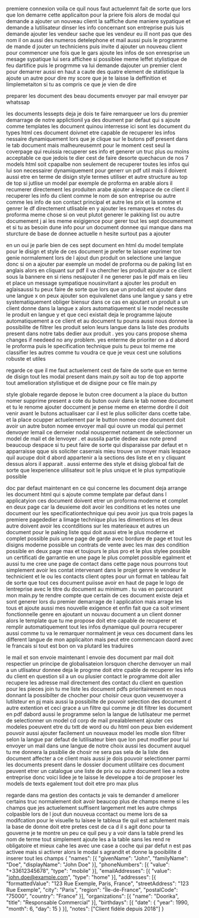 
premiere connexion voila ce quil nous faut actuelemnt fait de sorte que lors que lon demarre cette applicaiton pour la priere fois alors de modal qui demande a ajouter un nouveau client la saffiche dune maniere sypatique et demande a lutilisateur dinser les info concernant son entreprise  puis luis demande  ajouter les vendeur sache que les vendeur eu ill nont pas que des nom il on aussi des numeros detelephone et mail aussi   puis le programme de mande d jouter un techniciens puis invite d ajouter un nouveau client pour commencer  une fois que le gars ajoute les infos de son enresprise un mesage sypatique lui sera affichee si possiblee meme leffet stylistique de feu dartifice puis  le progrmme va lui demande dajouter un premier clent pour demarrer aussi en haut a caute des quatre element de statistique la ajoute un autre pour dire my score que je te laisse la deffinition et limplemetaiton si tu as compris ce que je vien de dire 

preparer les document 
des beau documents
envoyer par mail 
envoyer par whatssap

les documents lessepts
deja je dois te faire remarqueer ue lors du premier demarrage de notre applictionil ya des doument par defaut qui s ajoute comme templates les document quinou interresse ici sont les document du types html ces document doivnet etre capable de recuperer  les infos nessaire dynamiquement lors que je clique sur le butons pdf present dans le tab document mais malheureusemnt pour le moment cest seul la coverpage qui reuissia recuperer ses info et generer un truc plus ou moins acceptable ce que jedois te dier cest  de faire desorte quechacun de nos 7 models html soit cpapalbe non seulement de recuperer toutes les infos qui lui son necessairer dynamiquement pour generr un pdf util mais il doivent aussi etre en terme de disign style termes utiliser et autre structure au top de top si jutlise un model par exemple de proforma en arable alors il recumerer directement les produiten arabe ajouter a  lespace de ce client il recuperer les info du client comme le nom de son entreprise ou autre comme les info de  son contact principal et autre les prix et la somme et genrer le df directement utlisable en y ajouter les remarques et notes du proforma meme chose si on veut plutot generer le pakking list  ou autre documement j ai les meme exigigence pour gerer tout les sept documement et si tu as besoin dune info pour un document donnee qui manque dans ma sturcture de base de donnee actuelle n hesite surtout pas a ajouter 

en un oui je parle bien de ces sept document en html du model template pour le disign et style de ces document je prefer te laisser exprimer ton genie normalement lors de l ajout dun produit on selectione une langue donc si on a ajouter par exemple un model de proforma ou de paking list en anglais alors en cliquant sur pdf il va chercher les produit ajouter a ce client sous la bannere en si riens nesajouter il ne generer pas le pdf mais en lieu et place un message sympatique nousinvitant a ajouter les produit en aglaisaussi tu peux faire de sorte que lors que un produit est ajouter dans une langue x on peux ajouter son equivalenet dans une langue y sans y etre systematiquement obliger biensur dans ce cas en ajoutant un produit a un client donne dans la langue x alors automatiquement si le model necessite le produit en langue y et que ceci existait deja le programme lajoute automatiquement a ce client et au document tu pourra aussi nous donnee la possibilite de filtrer les produit selon leurs langue dans la liste des produits present dans notre tabs dedier aux produit . yes you cans propose shema changes if needeed no any problem. yes enterme de prioriter on a d abord le proforma puis le specification technique puis tu peux toi meme me classifier les autres comme tu voudra ce que je veux cest une solutions robuste et utiles




regarde ce que il me faut actuelement cest de faire de sorte que en terme de disign tout les modal present dans main.py soit au top de top 
apporte tout amelioration stylistique et de disigne  pour ce file main.py 

style globale 
regarde depose le buton cree document a la place du button nomer supprime present a cote du buton ouvir dans le tab nomee  document  et tu le renome ajouter doccument je pense meme en eterme dordre il doit venir avant le butons actualisaer car  il est le plus solliciter dans ccette tabe. et la place ocupper actuelement par le button nomee cree document doit avoir un autre buton nomee envoyer mail qui ouvre un modal qui permet denvoyer lemail ce derneier nodal nouspermet notament de selectionner un model de mail et de lenvoyer .  et aussila partie dediee aux note prend beaucoup despace si tu peut faire de sorte qui disparaisse par defaut et n apparraisse qque sis soliciter caserrais mieu trouve un moyer mais lespace  quil aucupe doit d abord appartenir a  la sections des liste et en y cliquant dessus alors il apparait . aussi enterme des style et disisg globoal fait de sorte que lexperience ulilisateur soit le plus unique et le plus sympatiquie possible 

doc par defaut
maintenant en ce qui concerne les document deja arrange les document html qui s ajoute  comme template par defaut dans l applicatyion  ces document doivent etrer un proforma moderne et complet  en deux page car la deuxieme doit avoir les conditions et les notes une document our les specificationtechnique qui peu avoir jus qua trois pages  la premiere pagededier  a limage  technique plus les dimentions et les deux autre doivent avoir les ccontditions sur les materieaux et autres  un document pour le paking liste qqui doit aussi etre le plus moderne et complet possible puis unne page de garde avec bordure de page et tout les disigns moderne possible  un contrats de vente  avec les max des condition possible en deux page max et toujours le plus pro et le plus stylee possible  un certificati de garrantie  en une page le plus complet possible egalment et  aussi tu me cree une page de contact dans cette page nous pourrons tout simplement avoir les contat intervenant dans le projet genre le vendeur le technicient et le  ou les contacts client  optes pour un format  en tableau fait de sorte que tout ces document puiisse avoir en haut de page le logo de lentreprise avec  le titre du document au minimum . tu vas en parcourant mon main.py te rendre compte que certain de ces document existe deja et sont generer lors du premier demarrage de l application mais arrage les tous et ajoute aussi mes nouvelle exigence et enfin fait que ca soit vriment fonctionnelle genre en ajoutant un nouvau document a un client donner alors le template que tu me propose doit etre capable de recuperer et remplir automatiquement tout les infos dynamique quil pourra recuperer aussi comme tu va le remarquer normalment je veux ces document dans les different langue de mon applicaiton mais peut etre commencaon daord avec le francais si tout est bon on va plutard les traduires 

le mail et son envoie 
maintenant l envoie des  document par mail doit respectier un principe  de globalisateion lorsquon cherche denvoyer un mail a un utlisateur donnee deja le progrme doit etre cpable de recuperer les info du client  en question sil a un ou plusier contact le programme doit aller recupere les adresse mail directement des contact du client en question pour les pieces join tu me liste les document pdfs prioritairement  en nous donnant la possibilter de chocher pour choisir ceux quon veuxenvoyer a lutilsteur en pj mais aussi la possibilte de pouvoir selection des document d autre extention et ceci grace a un filtre qui comme je dit  filtrer les document  en pdf dabord  aussi le programme selon la langue de lutilsateur me permet de selectionner un model cd corp de mail prealablement  ajouter ces modeles poeuvent etre  du txtt de word  ou  du html  oon peux bien evidement pouvoir aussi ajouter facilement un nouveaux  model les modle slon filtrer selon la langue par defaut de lutilisateur bien que lon peut modfier  pour lui envoyer un mail dans une langue de notre choix  aussi les document auquel tu me donnera la pssiblie de chosir ne sera pas sela de la liste des document affecter a ce client mais aussi je dois pouvoir selectionner parmi les documents present dans le dossier document utilitaire ces document peuvent etrer un catalogue une liste de prix ou autre document  liee a notre entreprise  donc  voici lidee je te laisse le developpe a toi de proposer les models de texts egalement  tout doit etre pro max plus





regarde dans ma gestion des contacts je vais te demander d ameliorer certains truc normalement doit avoir beaucop plus de champs meme si les champs que jes actuelement  suffisent largement met les autre chmps colpasble lors de l jout dun nouveua ccontact ou meme lors de sa modifcation pour le visuelle tu laisee le tableua tle quil est actulement mais la base de donne doit etre pretes cest de ca d il s agit donc pour ta gouverne je te montre un peu ce quil peu y a voir dans la table prend les nom de terme tout simplement ajoute les a la table sans les rend re obligatoire et mieux cahe les avec une case a coche qui par defut n est pas activee mais si activrer alors le modal s agrandit et donne la pooibilite d inserer tout les champs {
  "names": [{
    "givenName": "John",
    "familyName": "Doe",
    "displayName": "John Doe"
  }],
  "phoneNumbers": [{
    "value": "+33612345678",
    "type": "mobile"
  }],
  "emailAddresses": [{
    "value": "john.doe@example.com",
    "type": "home"
  }],
  "addresses": [{
    "formattedValue": "123 Rue Exemple, Paris, France",
    "streetAddress": "123 Rue Exemple",
    "city": "Paris",
    "region": "Île-de-France",
    "postalCode": "75000",
    "country": "France"
  }],
  "organizations": [{
    "name": "Doorika",
    "title": "Responsable Commercial"
  }],
  "birthdays": [{
    "date": {
      "year": 1990,
      "month": 6,
      "day": 15
    }
  }],
  "notes": ["Client fidèle depuis 2018"]
}



